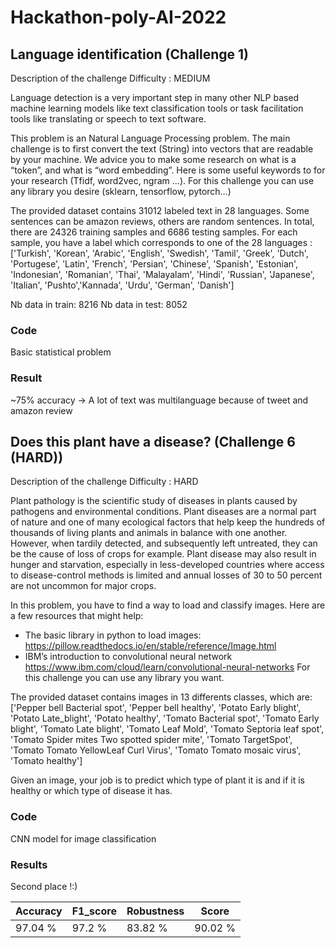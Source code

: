 # Hackathon-poly-AI-2022

## Language identification (Challenge 1)
Description of the challenge
Difficulty : MEDIUM

Language detection is a very important step in many other NLP based machine learning models like text classification tools or task facilitation tools like translating or speech to text software.

This problem is an Natural Language Processing problem. The main challenge is to first convert the text (String) into vectors that are readable by your machine. We advice you to make some research on what is a “token”, and what is “word embedding”. Here is some useful keywords to for your research (Tfidf, word2vec, ngram …). For this challenge you can use any library you desire (sklearn, tensorflow, pytorch…)

The provided dataset contains 31012 labeled text in 28 languages. Some sentences can be amazon reviews, others are random sentences.
In total, there are 24326 training samples and 6686 testing samples. For each sample, you have a label which corresponds to one of the 28 languages :
['Turkish', 'Korean', 'Arabic', 'English', 'Swedish', 'Tamil', 'Greek', 'Dutch', 'Portugese', 'Latin', 'French', 'Persian', 'Chinese', 'Spanish', 'Estonian', 'Indonesian', 'Romanian', 'Thai', 'Malayalam', 'Hindi', 'Russian', 'Japanese', 'Italian', 'Pushto','Kannada', 'Urdu', 'German', 'Danish']

Nb data in train: 8216
Nb data in test: 8052

### Code
Basic statistical problem

### Result 
~75% accuracy
-> A lot of text was multilanguage because of tweet and amazon review


## Does this plant have a disease? (Challenge 6 (HARD))
Description of the challenge
Difficulty : HARD

Plant pathology is the scientific study of diseases in plants caused by pathogens and environmental conditions. Plant diseases are a normal part of nature and one of many ecological factors that help keep the hundreds of thousands of living plants and animals in balance with one another. However, when tardily detected, and subsequently left untreated, they can be the cause of loss of crops for example. Plant disease may also result in hunger and starvation, especially in less-developed countries where access to disease-control methods is limited and annual losses of 30 to 50 percent are not uncommon for major crops.

In this problem, you have to find a way to load and classify images.
Here are a few resources that might help:
- The basic library in python to load images: https://pillow.readthedocs.io/en/stable/reference/Image.html
- IBM’s introduction to convolutional neural network https://www.ibm.com/cloud/learn/convolutional-neural-networks
For this challenge you can use any library you want.

The provided dataset contains images in 13 differents classes, which are:
['Pepper bell Bacterial spot', 'Pepper bell healthy', 'Potato Early blight', 'Potato Late_blight', 'Potato healthy', 'Tomato Bacterial spot', 'Tomato Early blight', 'Tomato Late blight', 'Tomato Leaf Mold', 'Tomato Septoria leaf spot', 'Tomato Spider mites Two spotted spider mite', 'Tomato TargetSpot', 'Tomato Tomato YellowLeaf Curl Virus', 'Tomato Tomato mosaic virus', 'Tomato healthy']

Given an image, your job is to predict which type of plant it is and if it is healthy or which type of disease it has.


### Code
CNN model for image classification

### Results

Second place !:)

| Accuracy         | F1_score     | Robustness        | Score  |
|------------------|--------------|-------------------|--------|
| 97.04 %          | 97.2 %       | 83.82 %	          | 90.02 %|






